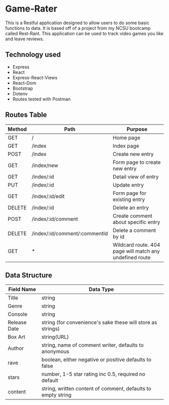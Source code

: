 
# Game-Rater
This is a Restful application designed to allow users to do some basic 
functions to data. It is based off of a project from my NCSU bootcamp called Rest-Rant. This application can be used
to track video games you like and leave reviews. 

## Technology used
- Express 
- React
- Express-React-Views
- React-Dom
- Bootstrap
- Dotenv 
- Routes tested with Postman

## Routes Table
| Method | Path | Purpose |
|---|---|---|
| GET | / | Home page |
| GET | /index | Index page |
| POST | /index | Create new entry |
| GET | /index/new | Form page to create new entry |
| GET | /index/:id | Detail view of entry |
| PUT | /index/:id | Update entry |
| GET | /index/:id/edit | Form page for existing entry |
| DELETE | /index/:id | Delete an entry |
| POST | /index/:id/comment | Create comment about specific entry |
| DELETE | /index/:id/comment/:commentId | Delete a comment by id |
| GET | * | Wildcard route. 404 page will match any undefined route |

## Data Structure
| Field Name | Data Type |
|---|---|
| Title | string |
| Genre | string |
| Console | string |
| Release Date | string (for convenience's sake these will store as strings) |
| Box Art | string(URL) |
| Author | string, name of comment writer, defaults to anonymous |
| rave | boolean, either negative or positive defaults to false |
| stars | number, 1-5 star rating inc 0.5, required no default |
| content | string, written content of comment, defaults to empty string |